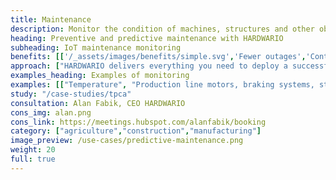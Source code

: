 ```yaml
---
title: Maintenance
description: Monitor the condition of machines, structures and other objects over the long term. Prevent production stoppages, structure collapses and other problems.
heading: Preventive and predictive maintenance with HARDWARIO
subheading: IoT maintenance monitoring
benefits: [['/_assets/images/benefits/simple.svg','Fewer outages','Continuous monitoring detects risky situations early and prevents unexpected outages.'],['/_assets/images/benefits/secure. svg','Lower maintenance costs','Preventive and predictive maintenance brings lower operational costs in the long term.'],['/_assets/images/benefits/scalable.svg','100% operational visibility','24/7 overview of the operation and condition of the environment, machines, structures.']]
approach: ["HARDWARIO delivers everything you need to deploy a successful IoT maintenance monitoring project - from devices to cloud environments and APIs.","Our products and services include IoT devices and sensors, easily connected from anywhere to the Internet via LPWAN networks, connectivity, cloud-based device management and APIs for integration with other systems."]
examples_heading: Examples of monitoring
examples: [["Temperature", "Production line motors, braking systems, storage areas"],["Pulses", "Measurement of electricity, water, air and other consumption"],["Rotation"],["Distance", "Level of sumps and silos"],["Vibration, shock and tilt", "Bridges, steel structures, roofs, machines"]]
study: "/case-studies/tpca"
consultation: Alan Fabik, CEO HARDWARIO
cons_img: alan.png
cons_link: https://meetings.hubspot.com/alanfabik/booking
category: ["agriculture","construction","manufacturing"]
image_preview: /use-cases/predictive-maintenance.png
weight: 20
full: true
---
```

